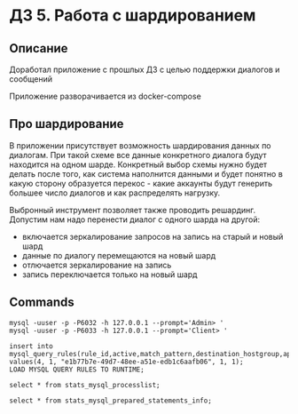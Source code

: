 # ДЗ 5. Работа с шардированием

## Описание

Доработал приложение с прошлых ДЗ с целью поддержки диалогов и сообщений

Приложение разворачивается из docker-compose

## Про шардирование

В приложении присутствует возможность шардирования данных по диалогам. При такой схеме все данные конкретного диалога будут находится на одном шарде. Конкретный выбор схемы нужно будет делать после того, как система наполнится данными и будет понятно в какую сторону образуется перекос - какие аккаунты будут генерить большее число диалогов и как распределять нагрузку.

Выбронный инструмент позволяет также проводить решардинг. Допустим нам надо перенести диалог с одного шарда на другой:
- включается зеркалирование запросов на запись на старый и новый шард
- данные по диалогу перемещаются на новый шард
- отлючается зеркалирование на запись
- запись переключается только на новый шард

## Commands

```
mysql -uuser -p -P6032 -h 127.0.0.1 --prompt='Admin> '
mysql -uuser -p -P6033 -h 127.0.0.1 --prompt='Client> '

insert into mysql_query_rules(rule_id,active,match_pattern,destination_hostgroup,apply) values(4, 1, "e1b77b7e-49d7-48ee-a51e-edb1c6aafb06", 1, 1);
LOAD MYSQL QUERY RULES TO RUNTIME;

select * from stats_mysql_processlist;

select * from stats_mysql_prepared_statements_info;

```